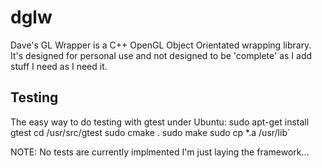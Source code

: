 dglw
====
Dave's GL Wrapper is a C++ OpenGL Object Orientated wrapping library. It's designed for personal use and not designed to be 'complete' as I add stuff I need as I need it.

Testing
-------
The easy way to do testing with gtest under Ubuntu:
    sudo apt-get install gtest
    cd /usr/src/gtest
    sudo cmake .
    sudo make
    sudo cp *.a /usr/lib`

NOTE: No tests are currently implmented I'm just laying the framework...

